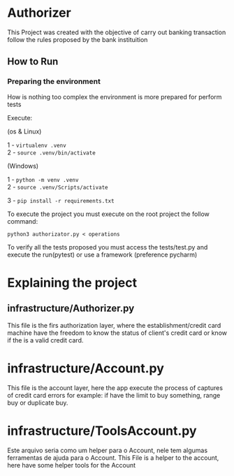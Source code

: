 <h1> Authorizer </h1>

<p>
This Project was created with the objective of carry out banking transaction follow the rules proposed by the bank instituition</p>


<h2>How to Run</h2>

<h3> Preparing the environment</h3>
<p> How is nothing too complex the environment is more prepared for perform tests</p>

<p> Execute:</p>
(os & Linux)

1 - `virtualenv .venv` <br>
2 - `source .venv/bin/activate` <br>

(Windows)

1 - `python -m venv .venv` <br>
2 - `source .venv/Scripts/activate` <br>

3 - `pip install -r requirements.txt` <br>

<p>To execute the project you must execute on the root project the follow command:</p>

`python3 authorizator.py < operations` <br>

<p> To verify all the tests proposed you must 
  access the tests/test.py and execute the run(pytest) or use a framework (preference pycharm)</p>

<h1> Explaining the project</h1>

<h2> infrastructure/Authorizer.py</h2>
This file is the firs authorization layer, where the establishment/credit card machine have the freedom to know 
the status of client's credit card or know if the is a valid credit card.

<h1> infrastructure/Account.py</h1>

This file is the account layer, here the app execute the process of captures of credit card errors for example:
if have the limit to buy something, range buy or duplicate buy.

<h1> infrastructure/ToolsAccount.py</h1>
Este arquivo seria como um helper para o Account, nele tem algumas ferramentas de ajuda para o Account.
This File is a helper to the account, here have some helper tools for the Account 
